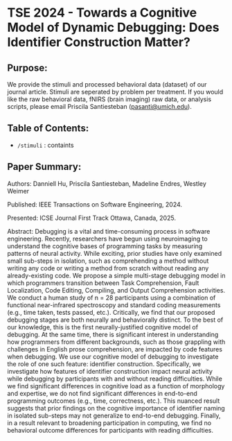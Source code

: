 # TSE 2024 - Towards a Cognitive Model of Dynamic Debugging: Does Identifier Construction Matter?

## Purpose:
We provide the stimuli and processed behavioral data (dataset) of our journal article. Stimuli are seperated by problem per treatment. If you would like the raw behavioral data, fNIRS (brain imaging) raw data, or analysis scripts, please email Priscila Santiesteban (pasanti@umich.edu).

## Table of Contents:

- `/stimuli` : containts 


## Paper Summary:

Authors: Danniell Hu, Priscila Santiesteban, Madeline Endres, Westley Weimer

Published: IEEE Transactions on Software Engineering, 2024.

Presented: ICSE Journal First Track Ottawa, Canada, 2025.

Abstract: Debugging is a vital and time-consuming process in software engineering. Recently, researchers have begun using neuroimaging to understand the cognitive bases of programming tasks by measuring patterns of neural activity. While exciting, prior studies have only examined small sub-steps in isolation, such as comprehending a method without writing any code or writing a method from scratch without reading any already-existing code. We propose a simple multi-stage debugging model in which programmers transition between Task Comprehension, Fault Localization, Code Editing, Compiling, and Output Comprehension activities. We conduct a human study of n = 28 participants using a combination of functional near-infrared spectroscopy and standard coding measurements (e.g., time taken, tests passed, etc.). Critically, we find that our proposed debugging stages are both neurally and behaviorally distinct. To the best of our knowledge, this is the first neurally-justified cognitive model of debugging. At the same time, there is significant interest in understanding how programmers from different backgrounds, such as those grappling with challenges in English prose comprehension, are impacted by code features when debugging. We use our cognitive model of debugging to investigate the role of one such feature: identifier construction. Specifically, we investigate how features of identifier construction impact neural activity while debugging by participants with and without reading difficulties. While we find significant differences in cognitive load as a function of morphology and expertise, we do not find significant differences in end-to-end programming outcomes (e.g., time, correctness, etc.). This nuanced result suggests that prior findings on the cognitive importance of identifier naming in isolated sub-steps may not generalize to end-to-end debugging. Finally, in a result relevant to broadening participation in computing, we find no behavioral outcome differences for participants with reading difficulties.

